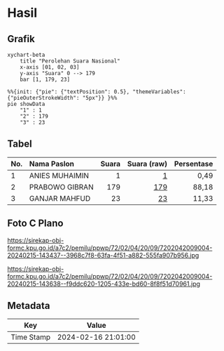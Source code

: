 # Hasil

## Grafik

```mermaid
xychart-beta
    title "Perolehan Suara Nasional"
    x-axis [01, 02, 03]
    y-axis "Suara" 0 --> 179
    bar [1, 179, 23]
```

```mermaid
%%{init: {"pie": {"textPosition": 0.5}, "themeVariables": {"pieOuterStrokeWidth": "5px"}} }%%
pie showData
    "1" : 1
    "2" : 179
    "3" : 23
```

## Tabel

| No. | Nama Paslon    | Suara | Suara (raw) | Persentase |
|:--- |:-------------- | -----:| -----------:| ----------:|
| 1   | ANIES MUHAIMIN | 1     | [1][p-1]    | 0,49       |
| 2   | PRABOWO GIBRAN | 179   | [179][p-2]  | 88,18      |
| 3   | GANJAR MAHFUD  | 23    | [23][p-3]   | 11,33      |


[p-1]: https://github.com/gigit-pemilu/pemilu-2024/blob/main/pilpres/hitung-suara/sub/72-sulawesi-tengah/sub/02-poso/sub/04-pamona-puselemba/sub/2009-peura/sub/004-tps/sub/paslon-1.txt
[p-2]: https://github.com/gigit-pemilu/pemilu-2024/blob/main/pilpres/hitung-suara/sub/72-sulawesi-tengah/sub/02-poso/sub/04-pamona-puselemba/sub/2009-peura/sub/004-tps/sub/paslon-2.txt
[p-3]: https://github.com/gigit-pemilu/pemilu-2024/blob/main/pilpres/hitung-suara/sub/72-sulawesi-tengah/sub/02-poso/sub/04-pamona-puselemba/sub/2009-peura/sub/004-tps/sub/paslon-3.txt

## Foto C Plano

https://sirekap-obj-formc.kpu.go.id/a7c2/pemilu/ppwp/72/02/04/20/09/7202042009004-20240215-143437--3968c7f8-63fa-4f51-a882-555fa907b956.jpg

https://sirekap-obj-formc.kpu.go.id/a7c2/pemilu/ppwp/72/02/04/20/09/7202042009004-20240215-143638--f9ddc620-1205-433e-bd60-8f8f51d70961.jpg


## Metadata

| Key        | Value               |
| ---------- | ------------------- |
| Time Stamp | 2024-02-16 21:01:00 |



